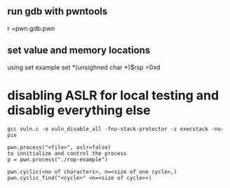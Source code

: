 ## run gdb with pwntools 
 r =pwn.gdb.pwn
## set value and memory locations 
using set
example
set *(unsighned char *)$rsp =0xd

# disabling ASLR for local testing and disablig everything else
```
gcc vuln.c -o vuln_disable_all -fno-stack-protector -z execstack -no-pie

pwn.process("<file>", aslr=false)
to innitialize and control the process
p = pwn.process("./rop-example")

pwn.cyclic(<no of characters>, n=<size of one cycle>,)
pwn.cyclic_find("<cycle>" <n=<size of cycle>>)
```

